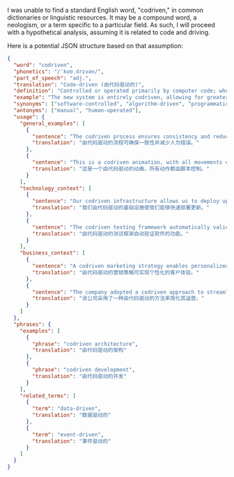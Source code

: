I was unable to find a standard English word, "codriven," in common dictionaries or linguistic resources. It may be a compound word, a neologism, or a term specific to a particular field. As such, I will proceed with a hypothetical analysis, assuming it is related to code and driving.

Here is a potential JSON structure based on that assumption:

```json
{
  "word": "codriven",
  "phonetics": "/ˈkoʊˌdrɪvən/",
  "part_of_speech": "adj.",
  "translation": "Code-driven (由代码驱动的)",
  "definition": "Controlled or operated primarily by computer code; where the execution and behavior are determined by software instructions.",
  "example": "The new system is entirely codriven, allowing for greater automation and flexibility.",
  "synonyms": ["software-controlled", "algorithm-driven", "programmatic"],
  "antonyms": ["manual", "human-operated"],
  "usage": {
    "general_examples": [
      {
        "sentence": "The codriven process ensures consistency and reduces human error.",
        "translation": "由代码驱动的流程可确保一致性并减少人为错误。"
      },
      {
        "sentence": "This is a codriven animation, with all movements dictated by the script.",
        "translation": "这是一个由代码驱动的动画，所有动作都由脚本控制。"
      }
    ],
    "technology_context": [
      {
        "sentence": "Our codriven infrastructure allows us to deploy updates rapidly.",
        "translation": "我们由代码驱动的基础设施使我们能够快速部署更新。"
      },
      {
        "sentence": "The codriven testing framework automatically validates the software's functionality.",
        "translation": "由代码驱动的测试框架自动验证软件的功能。"
      }
    ],
    "business_context": [
      {
        "sentence": "A codriven marketing strategy enables personalized customer experiences.",
        "translation": "由代码驱动的营销策略可实现个性化的客户体验。"
      },
      {
        "sentence": "The company adopted a codriven approach to streamline its operations.",
        "translation": "该公司采用了一种由代码驱动的方法来简化其运营。"
      }
    ]
  },
  "phrases": {
    "examples": [
      {
        "phrase": "codriven architecture",
        "translation": "由代码驱动的架构"
      },
      {
        "phrase": "codriven development",
        "translation": "由代码驱动的开发"
      }
    ],
    "related_terms": [
      {
        "term": "data-driven",
        "translation": "数据驱动的"
      },
      {
        "term": "event-driven",
        "translation": "事件驱动的"
      }
    ]
  }
}
``` 